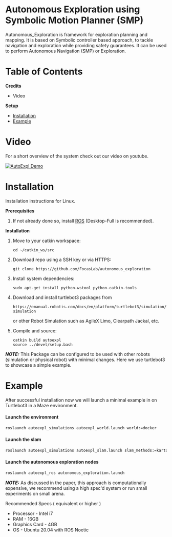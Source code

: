 # Autonomous Exploration using Symbolic Motion Planner (SMP)

Autonomous_Exploration is framework for exploration planning and mapping. It is based on Symbolic controller based approach, to tackle navigation and exploration while providing safety guarantees. It can be used to perform Autonomous Navigation (SMP) or Exploration.

# Table of Contents
**Credits**
* Video

**Setup**
* [Installation](#Installation)
* [Example](#Example)

# Video
For a short overview of the system check out our video on youtube.

[![AutoExpl Demo](https://user-images.githubusercontent.com/56308805/222194781-07fbe5c3-a2ff-4e5d-a48b-aa81f4b6a83b.jpg)](
https://www.youtube.com/watch?v=DTSIa1ccz6o)

# Installation
Installation instructions for Linux.

**Prerequisites**
1. If not already done so, install [ROS](http://wiki.ros.org/ROS/Installation) (Desktop-Full is recommended).
   

**Installation**
1. Move to your catkin workspace:
    ```shell script
    cd ~/catkin_ws/src
    ```

2. Download repo using a SSH key or via HTTPS:
    ```shell
    git clone https://github.com/FocasLab/autonomous_exploration
    ```

3. Install system dependencies:
    ```shell script
    sudo apt-get install python-wstool python-catkin-tools
    ```

4. Download and install turtlebot3 packages from 
    ```
    https://emanual.robotis.com/docs/en/platform/turtlebot3/simulation/#gazebo-simulation
    ```
    or other Robot Simulation such as AgileX Limo, Clearpath Jackal, etc.

5. Compile and source:
    ```shell 
    catkin build autoexpl
    source ../devel/setup.bash
    ```

**_NOTE:_**  This Package can be configured to be used with other robots (simulation or physical robot) with minimal changes.
Here we use turtlebot3 to showcase a simple example.

# Example

After successful installation now we will launch a minimal example in on Turtlebot3 in a Maze environment.

#### Launch the environment
```bash
roslaunch autoexpl_simulations autoexpl_world.launch world:=docker
```

#### Launch the slam 
```bash
roslaunch autoexpl_simulations autoexpl_slam.launch slam_methods:=karto
```

#### Launch the autonomous exploration nodes
```bash
roslaunch autoexpl_ros autonomous_exploration.launch
```

**_NOTE:_**  As discussed in the paper, this approach is computationally expensive, we recommend using a high spec'd system or run small experiments on small arena.  

Recommended Specs ( equivalent or higher )
* Processor - Intel i7 
* RAM - 16GB 
* Graphics Card - 4GB
* OS - Ubuntu 20.04 with ROS Noetic
